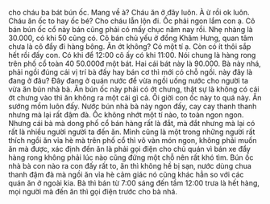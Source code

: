 cho cháu ba bát bún ốc. Mang về à? Cháu ăn ở đây luôn. À ừ rồi ok luôn. Cháu ăn ốc to hay ốc bé? Cho cháu lẫn lộn đi. Ốc phải ngon lắm con ạ. Cô bán bún ốc cổ này bán cũng phải có mấy chục năm nay rồi. Nhẹ nhàng là 30.000, có khi 50 cũng có. Cô bán chủ yếu ở đồng Khâm Hưng, quan tâm chưa là cô đẩy đi hàng bông. Ăn ớt không? Có một tí ạ. Còn có ít thôi sắp hết rồi đấy con. Có khi để 12:00 cô ấy có khi 11:00. Nói chung là hàng rong trên phố cổ toàn 40 50.000đ một bát. Hai cái bát này là 90.000. Bà này nhá, phải ngồi đúng cái vị trí bà đấy hay bán cơ thì mới có chỗ ngồi. này đây là đang ở đâu? Đây đang ở quán nước để vừa ngồi uống nước cho người ta vừa ăn bún nhà bà. Ăn bún ốc này phải có ớt chưng, thật sự là không có cái ớt chưng vào thì ăn không ra một cái gì cả. Ôi giời con ốc này to quá này. Ăn sướng mồm luôn đấy. Nước bún nhà bà này ngon đấy, cay cay thanh thanh nhưng mà lại rất đậm đà. Ốc không nhớt một tí nào, to toàn ngon ngon. Nhưng cái bà mà dong phố cổ bán hàng rất là đắt, mà đắt nhưng mà lại có rất là nhiều người người ta đến ăn. Mình cũng là một trong những người rất thích ngồi ăn vỉa hè mà trên phố cổ thì vô vàn món ngon, không phải muốn ăn mà được, xác định đến ăn là phải gọi điện cho chủ quán vì bán xe đẩy hàng rong không phải lúc nào cũng đứng một chỗ nên rất khó tìm. Bún ốc nhà bà con nào ra con đấy rất to, ăn thì không hề bị sạn, nước dùng chua thanh đậm đà mà ngồi ăn vỉa hè cảm giác nó cũng khác hẳn so với các quán ăn ở ngoài kia. Bà thì bán từ 7:00 sáng đến tầm 12:00 trưa là hết hàng, mọi người mà đến ăn thì gọi điện trước cho bà nhá.